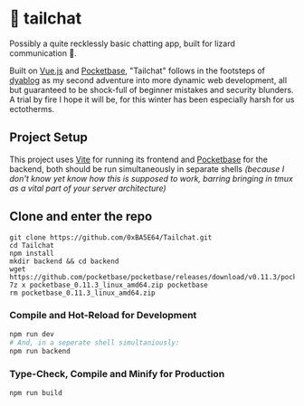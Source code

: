 # 🐍 tailchat

Possibly a quite recklessly basic chatting app, built for lizard communication 🦎.

Built on [Vue.js](https://vuejs.org/) and [Pocketbase](https://pocketbase.io/), "Tailchat" follows in the footsteps of [dyablog](https://github.com/0xBA5E64/dyablog) as my second adventure into more dynamic web development, all but guaranteed to be shock-full of beginner mistakes and security blunders. A trial by fire I hope it will be, for this winter has been especially harsh for us ectotherms.

## Project Setup

This project uses [Vite](https://vitejs.dev/) for running its frontend and [Pocketbase](https://pocketbase.io/) for the backend, both should be run simultaneously in separate shells *(because I don't know yet know how this is supposed to work, barring bringing in tmux as a vital part of your server architecture)*

## Clone and enter the repo

```
git clone https://github.com/0xBA5E64/Tailchat.git
cd Tailchat
npm install
mkdir backend && cd backend
wget https://github.com/pocketbase/pocketbase/releases/download/v0.11.3/pocketbase_0.11.3_linux_amd64.zip
7z x pocketbase_0.11.3_linux_amd64.zip pocketbase
rm pocketbase_0.11.3_linux_amd64.zip
```


### Compile and Hot-Reload for Development

```sh
npm run dev
# And, in a seperate shell simultaniously:
npm run backend
```

### Type-Check, Compile and Minify for Production

```sh
npm run build
```
